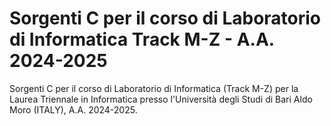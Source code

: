 Sorgenti C per il corso di Laboratorio di Informatica Track M-Z - A.A. 2024-2025
===================================================================================

Sorgenti C per il corso di Laboratorio di Informatica (Track M-Z) per la Laurea Triennale in Informatica presso l'Università degli Studi di Bari Aldo Moro (ITALY), A.A. 2024-2025.
